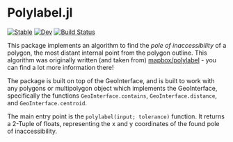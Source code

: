 # Polylabel.jl

[![Stable](https://img.shields.io/badge/docs-stable-blue.svg)](https://asinghvi17.github.io/Polylabel.jl/stable/)
[![Dev](https://img.shields.io/badge/docs-dev-blue.svg)](https://asinghvi17.github.io/Polylabel.jl/dev/)
[![Build Status](https://github.com/asinghvi17/Polylabel.jl/actions/workflows/CI.yml/badge.svg?branch=main)](https://github.com/asinghvi17/Polylabel.jl/actions/workflows/CI.yml?query=branch%3Amain)

This package implements an algorithm to find the _pole of inaccessibility_ of a polygon, the most distant internal point from the polygon outline.  This algorithm was originally written (and taken from) [mapbox/polylabel](https://github.com/mapbox/polylabel) - you can find a lot more information there!

The package is built on top of the GeoInterface, and is built to work with any polygons or multipolygon object which implements the GeoInterface, specifically the functions `GeoInterface.contains`, `GeoInterface.distance`, and `GeoInterface.centroid`.  

The main entry point is the `polylabel(input; tolerance)` function.  It returns a 2-Tuple of floats, representing the x and y coordinates of the found pole of inaccessibility.
